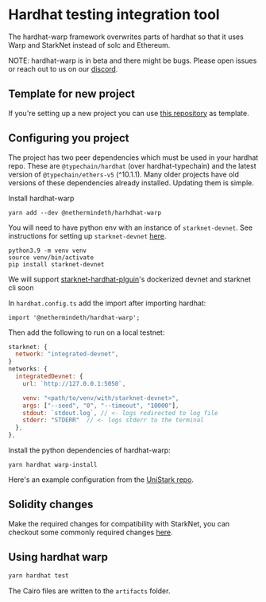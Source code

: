 # Hardhat testing integration tool

The hardhat-warp framework overwrites parts of hardhat so that it uses Warp
and StarkNet instead of solc and Ethereum.

NOTE: hardhat-warp is in beta and there might be bugs. Please open issues or reach out to
us on our [discord](https://discord.gg/cPqaZXev7P).

## Template for new project

If you're setting up a new project you can use [this repository](https://github.com/swapnilraj/hardhat-warp-template) as template.

## Configuring you project

The project has two peer dependencies which must be used in your hardhat repo.
These are `@typechain/hardhat` (over hardhat-typechain) and the latest version
of `@typechain/ethers-v5` (^10.1.1). Many older projects have old versions of
these dependencies already installed. Updating them is simple.

Install hardhat-warp

```
yarn add --dev @nethermindeth/harhdhat-warp
```

You will need to have python env with an instance of `starknet-devnet`.
See instructions for setting up `starknet-devnet`
[here](https://shard-labs.github.io/starknet-devnet/docs/intro).

```
python3.9 -m venv venv
source venv/bin/activate
pip install starknet-devnet
```

We will support
[starknet-hardhat-plguin](https://github.com/Shard-Labs/starknet-hardhat-plugin)'s
dockerized devnet and starknet cli soon

In `hardhat.config.ts` add the import after importing hardhat:

```
import '@nethermindeth/hardhat-warp';
```

Then add the following to run on a local testnet:

```js
starknet: {
  network: "integrated-devnet",
}
networks: {
  integratedDevnet: {
    url: `http://127.0.0.1:5050`,

    venv: "<path/to/venv/with/starknet-devnet>",
    args: ["--seed", "0", "--timeout", "10000"],
    stdout: `stdout.log`, // <- logs redirected to log file
    stderr: "STDERR"  // <- logs stderr to the terminal
  },
},
```

Install the python dependencies of hardhat-warp:

```
yarn hardhat warp-install
```

Here's an example configuration from the [UniStark repo](https://github.com/NethermindEth/UniStark/blob/main/hardhat.config.ts#L1).

## Solidity changes

Make the required changes for compatibility with StarkNet, you can checkout
some commonly required changes
[here](https://nethermindeth.github.io/warp/docs/get_around_unsupported_features).

## Using hardhat warp

```bash
yarn hardhat test
```

The Cairo files are written to the `artifacts` folder.
